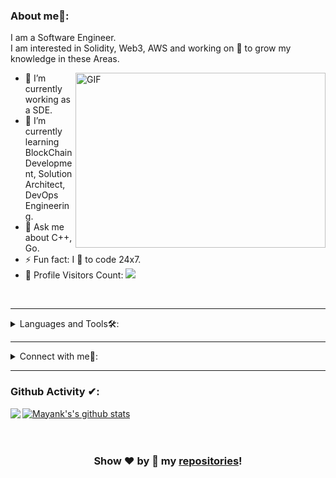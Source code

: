 
### About me🧑:
I am a Software Engineer.<br/>
I am interested in Solidity, Web3, AWS and working on 💖 to grow my knowledge in these Areas.

<img align="right" alt="GIF" src="https://owaisnoor.info/blog/wp-content/uploads/2019/03/maxresdefault.jpg" width="400" height="280" />

- 🔭 I’m currently working as a SDE.
- 🌱 I’m currently learning BlockChain Development, Solution Architect, DevOps Engineering.
- 💬 Ask me about C++, Go.
- ⚡ Fun fact: I 💖 to code 24x7.
- 🎢 Profile Visitors Count:  ![](https://visitor-badge.glitch.me/badge?page_id=KIRA5000.KIRA5000)

<br/>

---

<details>
<summary>
Languages and Tools🛠:
</summary>
  <br/>

<code><img height="20" src="https://e7.pngegg.com/pngimages/46/626/png-clipart-c-logo-the-c-programming-language-computer-icons-computer-programming-source-code-programming-miscellaneous-template.png"></code>
<code><img height="20" src="https://upload.wikimedia.org/wikipedia/en/d/d2/Sublime_Text_3_logo.png"></code>
<code><img height="20" src="https://banner2.cleanpng.com/20181122/krs/kisspng-java-programming-language-selenium-computer-softwa-july-2-16-halab-4-dev-5bf78387a7bb41.028192901542947719687.jpg"></code>
<code><img height="20" src="https://upload.wikimedia.org/wikipedia/commons/thumb/9/9a/Visual_Studio_Code_1.35_icon.svg/1024px-Visual_Studio_Code_1.35_icon.svg.png"></code>
</details>

---

<details>
<summary> Connect with me🤝: </summary>  

<br/>



<a href="https://github.com/KIRA5000">
  <img align="left" alt="Dave's Github" width="22px" src="https://upload.wikimedia.org/wikipedia/commons/thumb/a/ae/Github-desktop-logo-symbol.svg/1024px-Github-desktop-logo-symbol.svg.png" />
</a>

<a href="https://www.instagram.com/kira__5000/">
  <img align="left" alt="Dave's Instagram" width="22px" src="https://upload.wikimedia.org/wikipedia/commons/thumb/a/a5/Instagram_icon.png/600px-Instagram_icon.png" />
</a>


<a href="https://linkedin.com/in/mayank-sriv/">
  <img align="left" alt="Dave's Linkdein" width="22px" src="https://cdn3.iconfinder.com/data/icons/inficons/512/linkedin.png" />
</a>

<br/>

</details>

---

### Github Activity ✔:

<a href="https://github.com/KIRA5000">
  <img align="left" src="https://github-readme-stats.vercel.app/api/top-langs/?username=KIRA5000&theme=tokyonight" />
  </a>

<a href="https://github.com/KIRA5000">
 <img align="center" src="https://github-readme-stats.vercel.app/api?username=KIRA5000&show_icons=true&theme=tokyonight&line_height=27" alt="Mayank's's github stats"/>
</a>

<br/>
<br/>
<br/>



<div align="center">
  

### Show ❤️ by 🌟 my [repositories](https://github.com/KIRA5000?tab=repositories)!

</div>

